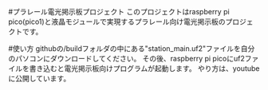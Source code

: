 #プラレール電光掲示板プロジェクト
このプロジェクトはraspberry pi pico(pico1)と液晶モジュールで実現するプラレール向け電光掲示板のプロジェクトです。

#使い方
githubの/buildフォルダの中にある"station_main.uf2"ファイルを自分のパソコンにダウンロードしてください。
その後、raspberry pi picoにuf2ファイルを書き込むと電光掲示板向けプログラムが起動します。
やり方は、youtubeに公開しています。

